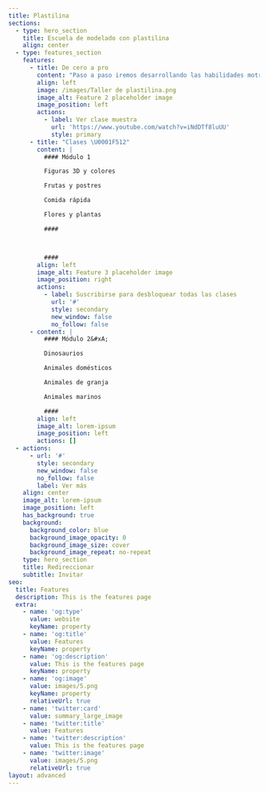 ```yaml
---
title: Plastilina
sections:
  - type: hero_section
    title: Escuela de modelado con plastilina
    align: center
  - type: features_section
    features:
      - title: De cero a pro
        content: "Paso a paso iremos desarrollando las habilidades motrices necesarias para crear increíbles personajes, ya sea de nuestra imaginación o bien, recrear a nuestros personajes favoritos. No solo eso, sino que les crearemos con nuestras manos sus accesorios, mascotas, escenarios y lo que se nos ocurra.\n\n###### Empieza esta aventura disfrutando de la primera clase que preparé para ti \U0001F447\n"
        align: left
        image: /images/Taller de plastilina.png
        image_alt: Feature 2 placeholder image
        image_position: left
        actions:
          - label: Ver clase muestra
            url: 'https://www.youtube.com/watch?v=iNdDTf8luUU'
            style: primary
      - title: "Clases \U0001F512"
        content: |
          #### Módulo 1

          Figuras 3D y colores

          Frutas y postres

          Comida rápida

          Flores y plantas

          ####



          ####
        align: left
        image_alt: Feature 3 placeholder image
        image_position: right
        actions:
          - label: Suscribirse para desbloquear todas las clases
            url: '#'
            style: secondary
            new_window: false
            no_follow: false
      - content: |
          #### Módulo 2&#xA;

          Dinosaurios

          Animales domésticos

          Animales de granja

          Animales marinos

          ####
        align: left
        image_alt: lorem-ipsum
        image_position: left
        actions: []
  - actions:
      - url: '#'
        style: secondary
        new_window: false
        no_follow: false
        label: Ver más
    align: center
    image_alt: lorem-ipsum
    image_position: left
    has_background: true
    background:
      background_color: blue
      background_image_opacity: 0
      background_image_size: cover
      background_image_repeat: no-repeat
    type: hero_section
    title: Redireccionar
    subtitle: Invitar
seo:
  title: Features
  description: This is the features page
  extra:
    - name: 'og:type'
      value: website
      keyName: property
    - name: 'og:title'
      value: Features
      keyName: property
    - name: 'og:description'
      value: This is the features page
      keyName: property
    - name: 'og:image'
      value: images/5.png
      keyName: property
      relativeUrl: true
    - name: 'twitter:card'
      value: summary_large_image
    - name: 'twitter:title'
      value: Features
    - name: 'twitter:description'
      value: This is the features page
    - name: 'twitter:image'
      value: images/5.png
      relativeUrl: true
layout: advanced
---
```

